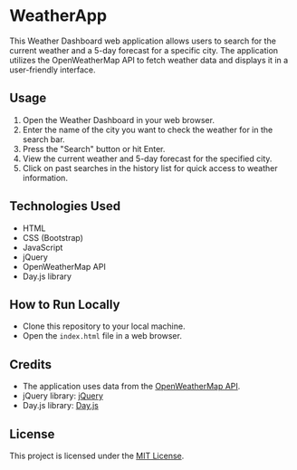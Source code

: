 # WeatherApp

This Weather Dashboard web application allows users to search for the current weather and a 5-day forecast for a specific city. The application utilizes the OpenWeatherMap API to fetch weather data and displays it in a user-friendly interface.

## Usage

1. Open the Weather Dashboard in your web browser.
2. Enter the name of the city you want to check the weather for in the search bar.
3. Press the "Search" button or hit Enter.
4. View the current weather and 5-day forecast for the specified city.
5. Click on past searches in the history list for quick access to weather information.

## Technologies Used

- HTML
- CSS (Bootstrap)
- JavaScript
- jQuery
- OpenWeatherMap API
- Day.js library

## How to Run Locally

- Clone this repository to your local machine.
- Open the `index.html` file in a web browser.

## Credits

- The application uses data from the [OpenWeatherMap API](https://openweathermap.org/).
- jQuery library: [jQuery](https://jquery.com/)
- Day.js library: [Day.js](https://day.js.org/)

## License

This project is licensed under the [MIT License](LICENSE).